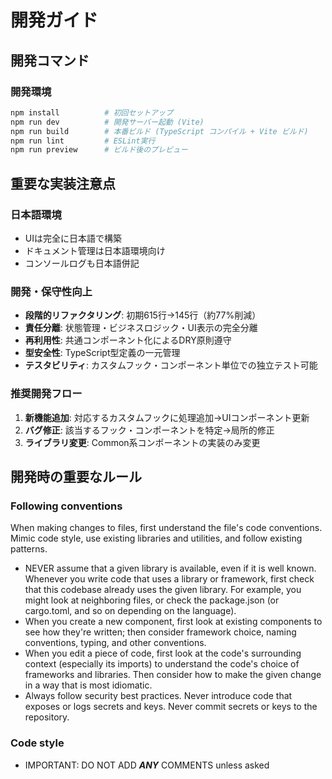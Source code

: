 # 開発ガイド

## 開発コマンド

### 開発環境
```bash
npm install          # 初回セットアップ
npm run dev          # 開発サーバー起動 (Vite)
npm run build        # 本番ビルド (TypeScript コンパイル + Vite ビルド)
npm run lint         # ESLint実行
npm run preview      # ビルド後のプレビュー
```

## 重要な実装注意点

### 日本語環境
- UIは完全に日本語で構築
- ドキュメント管理は日本語環境向け
- コンソールログも日本語併記

### 開発・保守性向上
- **段階的リファクタリング**: 初期615行→145行（約77%削減）
- **責任分離**: 状態管理・ビジネスロジック・UI表示の完全分離
- **再利用性**: 共通コンポーネント化によるDRY原則遵守
- **型安全性**: TypeScript型定義の一元管理
- **テスタビリティ**: カスタムフック・コンポーネント単位での独立テスト可能

### 推奨開発フロー
1. **新機能追加**: 対応するカスタムフックに処理追加→UIコンポーネント更新
2. **バグ修正**: 該当するフック・コンポーネントを特定→局所的修正
3. **ライブラリ変更**: Common系コンポーネントの実装のみ変更

## 開発時の重要なルール

### Following conventions
When making changes to files, first understand the file's code conventions. Mimic code style, use existing libraries and utilities, and follow existing patterns.
- NEVER assume that a given library is available, even if it is well known. Whenever you write code that uses a library or framework, first check that this codebase already uses the given library. For example, you might look at neighboring files, or check the package.json (or cargo.toml, and so on depending on the language).
- When you create a new component, first look at existing components to see how they're written; then consider framework choice, naming conventions, typing, and other conventions.
- When you edit a piece of code, first look at the code's surrounding context (especially its imports) to understand the code's choice of frameworks and libraries. Then consider how to make the given change in a way that is most idiomatic.
- Always follow security best practices. Never introduce code that exposes or logs secrets and keys. Never commit secrets or keys to the repository.

### Code style
- IMPORTANT: DO NOT ADD ***ANY*** COMMENTS unless asked